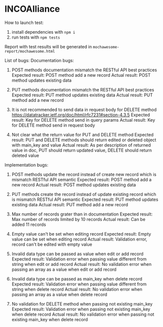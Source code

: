 # INCOAlliance

How to launch test:
1. install dependencies with `npm i`
2. run tests with `npm tests`

Report with test results will be generated in `mochawesome-report/mochawesome.html`

List of bugs:
Documentation bugs:
1. POST methods documentation mismatch the RESTful API best practices
Expected result: POST method add a new record
Actual result: POST method updates existing data

2. PUT methods documentation mismatch the RESTful API best practices
Expected result: PUT method updates existing data
Actual result: PUT method add a new record

3. It is not recommended to send data in request body for DELETE method https://datatracker.ietf.org/doc/html/rfc7231#section-4.3.5
Expected result: Key for DELETE method send in query params
Actual result: Key for DELETE method send in request body

4. Not clear what the return value for PUT and DELETE method
Expected result: PUT and DELETE methods should return edited or deleted object with main_key and value
Actual result: As per description of returned value in doc, PUT should return updated value, DELETE should return deleted value

Implementation bugs:
1. POST methods update the record instead of create new record which is mismatch RESTful API semantic
Expected result: POST method add a new record
Actual result: POST method updates existing data

2. PUT methods create the record instead of update existing record which is mismatch RESTful API semantic
Expected result: PUT method updates existing data
Actual result: PUT method add a new record

3. Max number of records grater than in documentation
Expected result: Max number of records limited by 10 records
Actual result: Can be added 11 records

4. Empty value can't be set when editing record
Expected result: Empty value can be set when editing record
Actual result: Validation error, record can't be edited with empty value

5. Invalid data type can be passed as value when edit or add record
Expected result: Validation error when passing value different from string when edit or add record
Actual result: No validation error when passing an array as a value when edit or add record

6. Invalid data type can be passed as main_key when delete record
Expected result: Validation error when passing value different from string when delete record
Actual result: No validation error when passing an array as a value when delete record

7. No validation for DELETE method when passing not existing main_key
Expected result: Validation error when passing not existing main_key when delete record
Actual result: No validation error when passing not existing main_key when delete record
